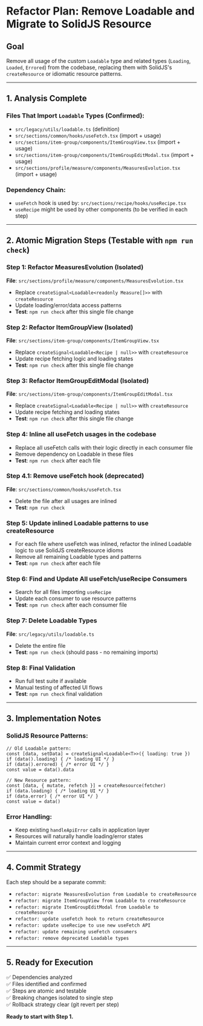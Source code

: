 # Refactor Plan: Remove Loadable and Migrate to SolidJS Resource

## Goal
Remove all usage of the custom `Loadable` type and related types (`Loading`, `Loaded`, `Errored`) from the codebase, replacing them with SolidJS's `createResource` or idiomatic resource patterns.

---

## 1. Analysis Complete

### Files That Import `Loadable` Types (Confirmed):
- `src/legacy/utils/loadable.ts` (definition)
- `src/sections/common/hooks/useFetch.tsx` (import + usage)
- `src/sections/item-group/components/ItemGroupView.tsx` (import + usage)
- `src/sections/item-group/components/ItemGroupEditModal.tsx` (import + usage) 
- `src/sections/profile/measure/components/MeasuresEvolution.tsx` (import + usage)

### Dependency Chain:
- `useFetch` hook is used by: `src/sections/recipe/hooks/useRecipe.tsx`
- `useRecipe` might be used by other components (to be verified in each step)

---

## 2. Atomic Migration Steps (Testable with `npm run check`)

### Step 1: Refactor MeasuresEvolution (Isolated)
**File**: `src/sections/profile/measure/components/MeasuresEvolution.tsx`
- Replace `createSignal<Loadable<readonly Measure[]>>` with `createResource`
- Update loading/error/data access patterns
- **Test**: `npm run check` after this single file change

### Step 2: Refactor ItemGroupView (Isolated)  
**File**: `src/sections/item-group/components/ItemGroupView.tsx`
- Replace `createSignal<Loadable<Recipe | null>>` with `createResource` 
- Update recipe fetching logic and loading states
- **Test**: `npm run check` after this single file change

### Step 3: Refactor ItemGroupEditModal (Isolated)
**File**: `src/sections/item-group/components/ItemGroupEditModal.tsx`
- Replace `createSignal<Loadable<Recipe | null>>` with `createResource`
- Update recipe fetching and loading states  
- **Test**: `npm run check` after this single file change

### Step 4: Inline all useFetch usages in the codebase
- Replace all useFetch calls with their logic directly in each consumer file
- Remove dependency on Loadable in these files
- **Test**: `npm run check` after each file

### Step 4.1: Remove useFetch hook (deprecated)
**File**: `src/sections/common/hooks/useFetch.tsx`
- Delete the file after all usages are inlined
- **Test**: `npm run check`

### Step 5: Update inlined Loadable patterns to use createResource
- For each file where useFetch was inlined, refactor the inlined Loadable logic to use SolidJS createResource idioms
- Remove all remaining Loadable types and patterns
- **Test**: `npm run check` after each file

### Step 6: Find and Update All useFetch/useRecipe Consumers
- Search for all files importing `useRecipe` 
- Update each consumer to use resource patterns
- **Test**: `npm run check` after each consumer file

### Step 7: Delete Loadable Types
**File**: `src/legacy/utils/loadable.ts`
- Delete the entire file
- **Test**: `npm run check` (should pass - no remaining imports)

### Step 8: Final Validation
- Run full test suite if available
- Manual testing of affected UI flows
- **Test**: `npm run check` final validation

---

## 3. Implementation Notes

### SolidJS Resource Patterns:
```tsx
// Old Loadable pattern:
const [data, setData] = createSignal<Loadable<T>>({ loading: true })
if (data().loading) { /* loading UI */ }
if (data().errored) { /* error UI */ }
const value = data().data

// New Resource pattern:
const [data, { mutate, refetch }] = createResource(fetcher)
if (data.loading) { /* loading UI */ }
if (data.error) { /* error UI */ }  
const value = data()
```

### Error Handling:
- Keep existing `handleApiError` calls in application layer
- Resources will naturally handle loading/error states
- Maintain current error context and logging

---

## 4. Commit Strategy
Each step should be a separate commit:
- `refactor: migrate MeasuresEvolution from Loadable to createResource`
- `refactor: migrate ItemGroupView from Loadable to createResource`
- `refactor: migrate ItemGroupEditModal from Loadable to createResource`
- `refactor: update useFetch hook to return createResource`
- `refactor: update useRecipe to use new useFetch API`
- `refactor: update remaining useFetch consumers`
- `refactor: remove deprecated Loadable types`

---

## 5. Ready for Execution
✅ Dependencies analyzed  
✅ Files identified and confirmed  
✅ Steps are atomic and testable  
✅ Breaking changes isolated to single step  
✅ Rollback strategy clear (git revert per step)

**Ready to start with Step 1.**
